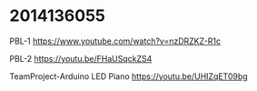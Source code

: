 # 2014136055
PBL-1
https://www.youtube.com/watch?v=nzDRZKZ-R1c

PBL-2
https://youtu.be/FHaUSqckZS4

TeamProject-Arduino LED Piano
https://youtu.be/UHIZqET09bg
